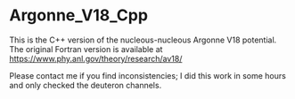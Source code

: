# Argonne_V18_Cpp
This is the C++ version of the nucleous-nucleous Argonne V18 potential. The original Fortran version is available at https://www.phy.anl.gov/theory/research/av18/

Please contact me if you find inconsistencies; I did this work in some hours and only checked the deuteron channels.
